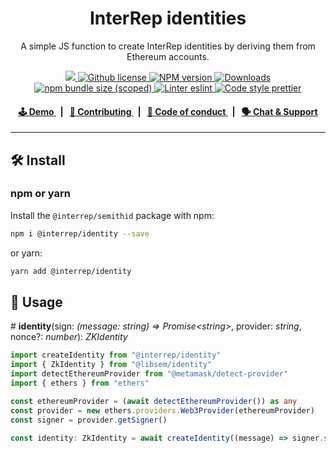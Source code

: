 <p align="center">
    <h1 align="center">
        InterRep identities
    </h1>
    <p align="center">A simple JS function to create InterRep identities by deriving them from Ethereum accounts.</p>
</p>

<p align="center">
    <a href="https://github.com/InterRep">
        <img src="https://img.shields.io/badge/project-InterRep-blue.svg?style=flat-square">
    </a>
    <a href="https://github.com/interrep/interrep.js/blob/main/LICENSE">
        <img alt="Github license" src="https://img.shields.io/github/license/interrep/interrep.js.svg?style=flat-square">
    </a>
    <a href="https://www.npmjs.com/package/@interrep/identity">
        <img alt="NPM version" src="https://img.shields.io/npm/v/@interrep/identity?style=flat-square" />
    </a>
    <a href="https://npmjs.org/package/@interrep/identity">
        <img alt="Downloads" src="https://img.shields.io/npm/dm/@interrep/identity.svg?style=flat-square" />
    </a>
    <a href="https://bundlephobia.com/package/@interrep/identity">
        <img alt="npm bundle size (scoped)" src="https://img.shields.io/bundlephobia/minzip/@interrep/identity" />
    </a>
    <a href="https://eslint.org/">
        <img alt="Linter eslint" src="https://img.shields.io/badge/linter-eslint-8080f2?style=flat-square&logo=eslint" />
    </a>
    <a href="https://prettier.io/">
        <img alt="Code style prettier" src="https://img.shields.io/badge/code%20style-prettier-f8bc45?style=flat-square&logo=prettier" />
    </a>
</p>

<div align="center">
    <h4>
        <a href="https://js.interrep.link/identity">
            🕹 Demo
        </a>
        <span>&nbsp;&nbsp;|&nbsp;&nbsp;</span>
        <a href="https://docs.interrep.link/contributing">
            👥 Contributing
        </a>
        <span>&nbsp;&nbsp;|&nbsp;&nbsp;</span>
        <a href="https://docs.interrep.link/code-of-conduct">
            🤝 Code of conduct
        </a>
        <span>&nbsp;&nbsp;|&nbsp;&nbsp;</span>
        <a href="https://t.me/interrep">
            🗣️ Chat &amp; Support
        </a>
    </h4>
</div>

---

## 🛠 Install

### npm or yarn

Install the `@interrep/semithid` package with npm:

```bash
npm i @interrep/identity --save
```

or yarn:

```bash
yarn add @interrep/identity
```

## 📜 Usage

\# **identity**(sign: _(message: string) => Promise\<string\>_, provider: _string_, nonce?: _number_): _ZKIdentity_

```typescript
import createIdentity from "@interrep/identity"
import { ZkIdentity } from "@libsem/identity"
import detectEthereumProvider from "@metamask/detect-provider"
import { ethers } from "ethers"

const ethereumProvider = (await detectEthereumProvider()) as any
const provider = new ethers.providers.Web3Provider(ethereumProvider)
const signer = provider.getSigner()

const identity: ZkIdentity = await createIdentity((message) => signer.signMessage(message), "twitter")
```
